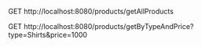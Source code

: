 GET http://localhost:8080/products/getAllProducts

GET http://localhost:8080/products/getByTypeAndPrice?type=Shirts&price=1000
